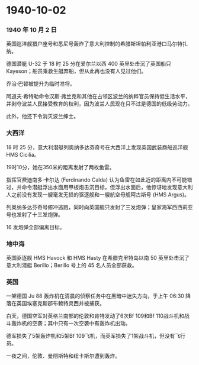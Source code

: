 # 1940-10-02

### 1940 年 10 月 2 日

英国巡洋舰猎户座号和悉尼号轰炸了意大利控制的希腊斯坦帕利亚港口马尔特扎纳。

德国潜艇 U-32 于 18 时 25 分在爱尔兰以西 400 英里处击沉了英国船只
Kayeson；船员乘救生艇弃船，但从此再也没有人见过他们。

乔治·巴顿被提升为临时准将。

阿道夫·希特勒命令汉斯·弗兰克和其他在占领区波兰的纳粹官员保持低生活水平，并剥夺波兰人民接受教育的权利，因为波兰人民现在只不过是德国的低级劳动力。

此外，他还下令消灭波兰绅士。

### 大西洋

18 时 25 分，意大利潜艇列奥纳多达芬奇号在大西洋上发现英国武装商船巡洋舰
HMS Cicilia。

19时10分，她在350米的距离发射了两枚鱼雷。

指挥官费迪南多·卡尔达 (Ferdinando Calda)
认为鱼雷在如此近的距离内不可能错过，并命令潜艇浮出水面用甲板炮击沉目标，但浮出水面后，他惊讶地发现意大利人之前没有发现一艘毫发无损的驱逐舰和一艘航空母舰阿古斯号
(HMS Argus)。

列奥纳多达芬奇号俯冲逃跑，同时向英国舰只发射了三发炮弹；皇家海军西西莉亚号也发射了十三发炮弹。

16 发炮弹全部偏离目标。

### 地中海

英国驱逐舰 HMS Havock 和 HMS Hasty 在希腊克里特岛以南 50
英里处击沉了意大利潜艇 Berillo；Berillo 号上的 45 名人员全部获救。

### 英国

一架德国 Ju 88 轰炸机在清晨的侦察任务中在黑暗中迷失方向，于上午 06:30
降落在英国埃塞克斯郡布赖特灵西并被捕获。

白天，德国空军对英格兰南部的伦敦和肯特发动了6次Bf 109和Bf
110战斗机和战斗轰炸机的空袭；其中只有一次空袭中有轰炸机出动。

德军损失了5架轰炸机和5架Bf
109飞机，而英军损失了1架战斗机，但没有飞行员。

一夜之间，伦敦、曼彻斯特和纽卡斯尔遭到轰炸。